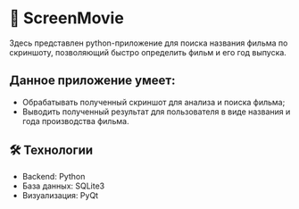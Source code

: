 # 🎥 ScreenMovie

Здесь представлен python-приложение для поиска названия фильма по скриншоту, позволяющий быстро определить фильм и его год выпуска.  

## Данное приложение умеет: 
- Обрабатывать полученный скриншот для анализа и поиска фильма;
- Выводить полученный результат для пользователя в виде названия и года производства фильма.

## 🛠️ Технологии
- Backend: Python
- База данных: SQLite3
- Визуализация: PyQt
